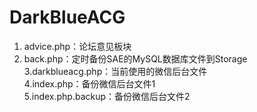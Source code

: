 # DarkBlueACG  
1. advice.php：论坛意见板块  
2. back.php：定时备份SAE的MySQL数据库文件到Storage  
3.darkblueacg.php：当前使用的微信后台文件  
4.index.php：备份微信后台文件1  
5.index.php.backup：备份微信后台文件2
